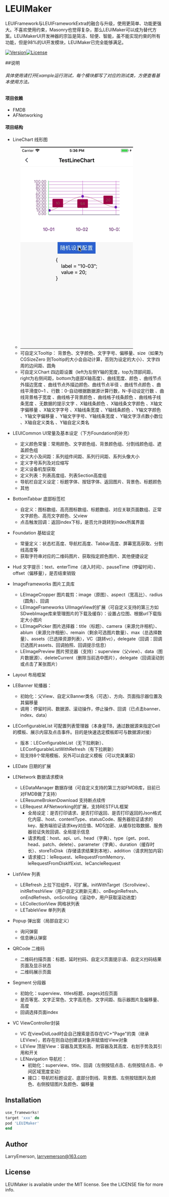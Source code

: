 # LEUIMaker
LEUIFramework与LEUIFrameworkExtra的融合与升级，使用更简单、功能更强大。不喜欢使用约束，Masonry也觉得复杂，那么LEUIMaker可以成为替代方案。LEUIMakerUI开发神器的宗旨是简洁、轻便、智能，虽不能实现约束的所有功能，但是98%的UI开发模块，LEUIMaker已完全能够满足。 

[![Version](https://img.shields.io/cocoapods/v/LEUIMaker.svg?style=flat)](http://cocoapods.org/pods/LEUIMaker)[![License](https://img.shields.io/cocoapods/l/LEUIMaker.svg?style=flat)](http://cocoapods.org/pods/LEUIMaker) 

##说明
###### 具体使用请打开Example运行测试，每个模块都写了对应的测试类，方便查看基本使用方法。
#### 项目依赖
* FMDB
* AFNetworking

#### 项目结构
* LineChart 线形图 
  * ![](https://raw.githubusercontent.com/LarryEmerson/LEAllFrameworksGif/master/LELineChart_LEUIMaker.gif)
  * 可自定义Tooltip： 背景色、文字颜色、文字字号、偏移量、size（如果为CGSizeZero 则Tooltip的大小会自动计算，否则为设定的大小）、文字四周的边间距、圆角
  * 可自定义Chart 四边距设置（left为左侧Y轴的宽度，top为顶部间距，right为右侧间距，bottom为底部X轴高度）、曲线宽度、颜色 、曲线节点外描边宽度 、曲线节点外描边颜色、曲线节点半径 、曲线节点颜色 、曲线平滑度0~1 、行数：0-自动根据数据源计算行数，N-手动设定行数 、曲线背景格子宽度 、曲线格子背景颜色 、曲线格子线条颜色 、曲线格子线条宽度 、无数据的提示文字 、X轴线条颜色 、X轴线条文字颜色 、X轴文字偏移量 、X轴文字字号 、X轴线条宽度 、Y轴线条颜色 、Y轴文字颜色 、Y轴文字偏移量 、Y轴文字字号、Y轴线条宽度 、Y轴文字浮点数小数位 、X轴自定义类名 、Y轴自定义类名 
* LEUICommon UI常量及基本设定（下方Foundation的补充）
  * 定义颜色常量：常用颜色、文字颜色组、背景颜色组、分割线颜色组、遮盖颜色组
  * 定义大小及间距：系列组件间距、系列行间距、系列头像大小
  * 定义字号系列及对应缩写
  * 定义设备机型获取
  * 定义列表：列表高度组、列表Section高度组
  * 导航栏自定义设定：标题字体、按钮字体、返回图片、背景色、标题颜色
  * 其他
* BottomTabbar 底部标签栏 
  * 自定义：图标数组、高亮图标数组、标题数组、对应关联页面数组、正常文字颜色、高亮文字颜色、父view
  * 点击触发回调：返回index下标，是否允许跳转到index所属界面
* Foundation 基础设定
  * 常量定义：状态栏高度、导航栏高度、Tabbar高度、屏幕宽高获取、分割线高度等
  * 获取字符串对应的二维码图片、获取指定颜色图片、其他便捷设定
* Hud 文字提示：text、enterTime（进入时间）、pauseTime（停留时间）、offset（偏移量），是否结束销毁
* ImageFrameworks 图片工具库
  * LEImageCropper 图片裁剪：image（原图）、aspect（宽高比）、radius（圆角）、回调
  * LEImageFrameworks UIImageView的扩展（可自定义支持的第三方如SDwebImage库来管理图片的下载及缓存）：设置占位图、根据url下载指定大小图片  
  * LEImagePicker 图片选择器：title（标题）、camera（来源允许相机）、ablum（来源允许相册）、remain（剩余可选图片数量）、max（总选择数量）、assets（已选择资源列表），VC（跳转vc），delegate（回调：回调已选图片assets、回调拍照、回调提示信息）
  * LEImagePreview 图片预览器（支持）：superview（父view）、data（图片数据源）、deleteCurrent（删除当前选中图片），delegate（回调滚动到或点击了某张图片）
* Layout 布局框架

* LEBanner 轮播器：
  * 初始化：父View、自定义Banner类名（可选）、方向、页面指示器位置及其偏移量
  * 调用：停留时间、数据源、滚动操作，停止操作、回调（已点击banner、index、data）
* LEConfigurableList 可配置列表管理器（本身是TB，通过数据源来指定Cell的模板、展示内容及点击事件。目的是快速选定模板即可与数据源对接）
  * 版本：LEConfigurableList（无下拉刷新）、LEConfigurableListWithRefresh（有下拉刷新）
  * 现支持8个常用模板、另外可以自定义模板（可以完美兼容）
* LEDate 日期的扩展
* LENetwork 数据请求模块
  * LEDataManager 数据存储（可自定义支持的第三方如FMDB库，目前已对FMDB做了支持）
  * LEResumeBrokenDownload 支持断点续传
  * LERequest AFNetworking的扩展，支持RESTFUL框架
    * 全局设定：是否打印请求、是否打印返回、是否打印返回的Json格式化内容、host、contentType、statusCode、服务器验证请求的key、服务端验证请求key对应值、MD5加密、从缓存拉取数据、服务器验证失败回调、全局提示信息
    * 请求构成：host、api、uri、head（字典）、type（get、post、head、patch、delete）、parameter（字典）、duration（缓存时长）、storeToDisk（存储请求结果到本地）、addition（请求附加内容）
    * 请求接口：leRequest、leRequestFromMemory、leRequestFromDiskIfExist、leCancleRequest
 
* ListView 列表 
  * LERefresh 上拉下拉组件，可扩展。initWithTarget（Scrollview）、initRefreshView（用户自定义刷新元素）、onBeginRefresh、onEndRefresh、onScrolling（滚动中，用户获取滚动进度） 
  * LECollectionView 网格状列表 
  * LETableView 单列列表
* Popup 弹出窗（局部自定义）
  * 询问弹窗
  * 信息确认弹窗  
* QRCode 二维码
  * 二维码扫描页面：标题、延时扫码、自定义页面提示语、自定义扫码结果页面及显示状态
  * 二维码展示页面  
* Segment 分段器
  * 初始化：superview、titles标题、pages对应页面
  * 是否等宽、文字正常色、文字高亮色、文字间距、指示器图片及偏移量、高度
  * 回调选择页面index
* VC ViewController封装
  * VC 在viewDidLoad时会自己搜索是否存在VC+"Page"的类（继承LEView），若存在则自动创建该对象并赋值给View对象
  * LEView 顶层View：容器及其宽和高、附容器及其高度、右划手势及其引用和开关
  * LENavigation 导航栏： 
    * 初始化：superview、title、回调（左侧按钮点击、右侧按钮点击、中间区域宽度变动）
    * 接口：导航栏标题设定、底部分割线、背景图、左侧按钮图片及颜色、右侧按钮图片及颜色、偏移量

## Installation

```ruby
use_frameworks!
target 'xxx' do
pod 'LEUIMaker'  
end
```

## Author

LarryEmerson, larryemerson@163.com

## License

LEUIMaker is available under the MIT license. See the LICENSE file for more info.


